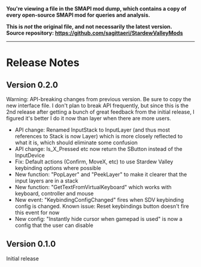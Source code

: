 **You're viewing a file in the SMAPI mod dump, which contains a copy of every open-source SMAPI mod
for queries and analysis.**

**This is _not_ the original file, and not necessarily the latest version.**  
**Source repository: https://github.com/sagittaeri/StardewValleyMods**

----


# Release Notes

## Version 0.2.0

Warning: API-breaking changes from previous version. Be sure to copy the new interface file. I don't plan to break API frequently,
but since this is the 2nd release after getting a bunch of great feedback from the initial release, I figured it's better I do it
now than layer when there are more users.

- API change: Renamed InputStack to InputLayer (and thus most references to Stack is now Layer) which is more closely reflected to what it is, which should eliminate some confusion
- API change: Is_X_Pressed etc now return the SButton instead of the InputDevice
- Fix: Default actions (Confirm, MoveX, etc) to use Stardew Valley keybinding options where possible
- New function: "PopLayer" and "PeekLayer" to make it clearer that the input layers are in a stack
- New function: "GetTextFromVirtualKeyboard" which works with keyboard, controller and mouse
- New event: "KeybindingConfigChanged" fires when SDV keybinding config is changed. Known issue: Reset keybindings button doesn't fire this event for now
- New config: "Instantly hide cursor when gamepad is used" is now a config that the user can disable

## Version 0.1.0

Initial release
